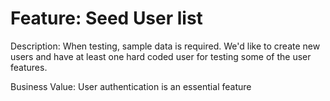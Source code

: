 # Feature: Seed User list

Description: When testing, sample data is required. We'd like to create new users and have at least one hard coded user for testing some of the user features.

Business Value: User authentication is an essential feature